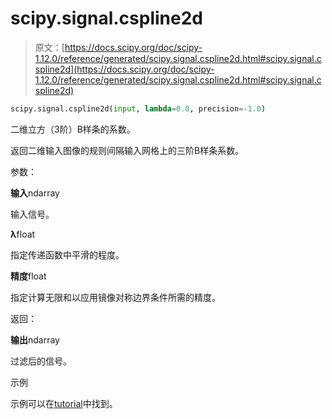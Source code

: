 # scipy.signal.cspline2d

> 原文：[https://docs.scipy.org/doc/scipy-1.12.0/reference/generated/scipy.signal.cspline2d.html#scipy.signal.cspline2d](https://docs.scipy.org/doc/scipy-1.12.0/reference/generated/scipy.signal.cspline2d.html#scipy.signal.cspline2d)

```py
scipy.signal.cspline2d(input, lambda=0.0, precision=-1.0)
```

二维立方（3阶）B样条的系数。

返回二维输入图像的规则间隔输入网格上的三阶B样条系数。

参数：

**输入**ndarray

输入信号。

**λ**float

指定传递函数中平滑的程度。

**精度**float

指定计算无限和以应用镜像对称边界条件所需的精度。

返回：

**输出**ndarray

过滤后的信号。

示例

示例可以在[tutorial](../../tutorial/signal.html#tutorial-signal-bsplines)中找到。
